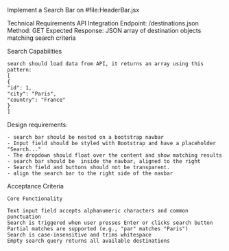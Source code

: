 
Implement a Search Bar on #file:HeaderBar.jsx 

Technical Requirements
    API Integration
    Endpoint: /destinations.json
    Method: GET
    Expected Response: JSON array of destination objects matching search criteria


Search Capabilities

    search should load data from API, it returns an array using this pattern:
    [
    {
    "id": 1,
    "city": "Paris",
    "country": "France"
    }
    ]

Design requirements:

    - search bar should be nested on a bootstrap navbar
    - Input field should be styled with Bootstrap and have a placeholder "Search..."
    - The dropdown should float over the content and show matching results
    - search bar should be  inside the navbar, aligned to the right
    - Search field and buttons should not be transparent. 
    - align the search bar to the right side of the navbar
    


Acceptance Criteria

    Core Functionality

    Text input field accepts alphanumeric characters and common punctuation
    Search is triggered when user presses Enter or clicks search button
    Partial matches are supported (e.g., "par" matches "Paris")
    Search is case-insensitive and trims whitespace
    Empty search query returns all available destinations
